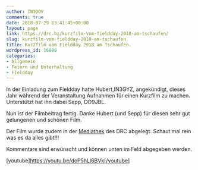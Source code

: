 ```yaml
---
author: IN3DOV
comments: true
date: 2018-07-29 13:41:45+00:00
layout: page
link: https://drc.bz/kurzfilm-vom-fieldday-2018-am-tschaufen/
slug: kurzfilm-vom-fieldday-2018-am-tschaufen
title: Kurzfilm vom Fieldday 2018 am Tschaufen.
wordpress_id: 16886
categories:
- Allgemein
- Feiern und Unterhaltung
- Fieldday
---
```


In der Einladung zum Fieldday hatte Hubert,IN3GYZ, angekündigt, dieses Jahr während der Veranstaltung Aufnahmen für einen Kurzfilm zu machen. Unterstützt hat ihn dabei Sepp, DO9JBL.

Nun ist der Filmbeitrag fertig. Danke Hubert (und Sepp) für diesen sehr gut gelungenen und schönen Film.

Der Film wurde zudem in der [Mediathek](https://drc.bz/drc-intern/der-drc-in-den-medien/) des DRC abgelegt. Schaut mal rein was es da alles gibt!!!

Kommentare sind erwünscht und können unten im Feld abgegeben werden.


[youtube]https://youtu.be/doP5hLl6BVk[/youtube]
